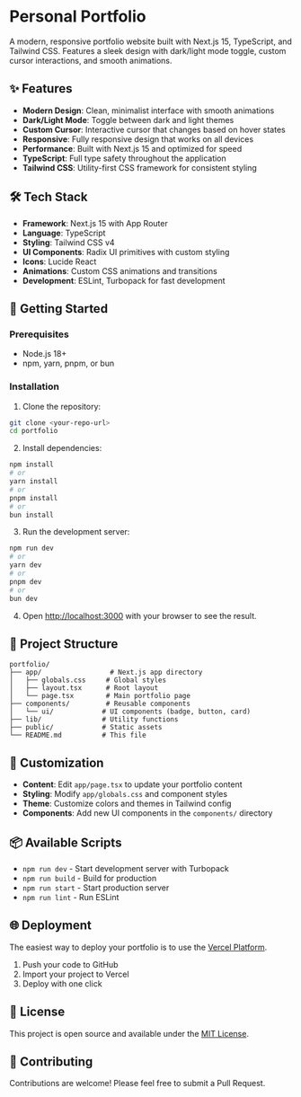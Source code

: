 # Personal Portfolio

A modern, responsive portfolio website built with Next.js 15, TypeScript, and Tailwind CSS. Features a sleek design with dark/light mode toggle, custom cursor interactions, and smooth animations.

## ✨ Features

- **Modern Design**: Clean, minimalist interface with smooth animations
- **Dark/Light Mode**: Toggle between dark and light themes
- **Custom Cursor**: Interactive cursor that changes based on hover states
- **Responsive**: Fully responsive design that works on all devices
- **Performance**: Built with Next.js 15 and optimized for speed
- **TypeScript**: Full type safety throughout the application
- **Tailwind CSS**: Utility-first CSS framework for consistent styling

## 🛠️ Tech Stack

- **Framework**: Next.js 15 with App Router
- **Language**: TypeScript
- **Styling**: Tailwind CSS v4
- **UI Components**: Radix UI primitives with custom styling
- **Icons**: Lucide React
- **Animations**: Custom CSS animations and transitions
- **Development**: ESLint, Turbopack for fast development

## 🚀 Getting Started

### Prerequisites

- Node.js 18+ 
- npm, yarn, pnpm, or bun

### Installation

1. Clone the repository:
```bash
git clone <your-repo-url>
cd portfolio
```

2. Install dependencies:
```bash
npm install
# or
yarn install
# or
pnpm install
# or
bun install
```

3. Run the development server:
```bash
npm run dev
# or
yarn dev
# or
pnpm dev
# or
bun dev
```

4. Open [http://localhost:3000](http://localhost:3000) with your browser to see the result.

## 📁 Project Structure

```
portfolio/
├── app/                 # Next.js app directory
│   ├── globals.css     # Global styles
│   ├── layout.tsx      # Root layout
│   └── page.tsx        # Main portfolio page
├── components/         # Reusable components
│   └── ui/            # UI components (badge, button, card)
├── lib/               # Utility functions
├── public/            # Static assets
└── README.md          # This file
```

## 🎨 Customization

- **Content**: Edit `app/page.tsx` to update your portfolio content
- **Styling**: Modify `app/globals.css` and component styles
- **Theme**: Customize colors and themes in Tailwind config
- **Components**: Add new UI components in the `components/` directory

## 📦 Available Scripts

- `npm run dev` - Start development server with Turbopack
- `npm run build` - Build for production
- `npm run start` - Start production server
- `npm run lint` - Run ESLint

## 🌐 Deployment

The easiest way to deploy your portfolio is to use the [Vercel Platform](https://vercel.com/new?utm_medium=default-template&filter=next.js&utm_source=create-next-app&utm_campaign=create-next-app-readme).

1. Push your code to GitHub
2. Import your project to Vercel
3. Deploy with one click

## 📝 License

This project is open source and available under the [MIT License](LICENSE).

## 🤝 Contributing

Contributions are welcome! Please feel free to submit a Pull Request.
